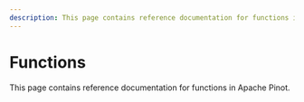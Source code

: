 ```yaml
---
description: This page contains reference documentation for functions in Apache Pinot.
---
```


# Functions

This page contains reference documentation for functions in Apache Pinot.

